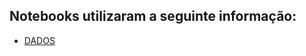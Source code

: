 ## Notebooks utilizaram a seguinte informação: 
- [DADOS](https://github.com/a82207/Epidemiologia/tree/master/COVID_19/fontes_informa%C3%A7%C3%A3o)
